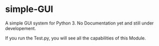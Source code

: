 # simple-GUI
A simple GUI system for Python 3. No Documentation yet and still under developement.

If you run the Test.py, you will see all the capabilities of this Module.